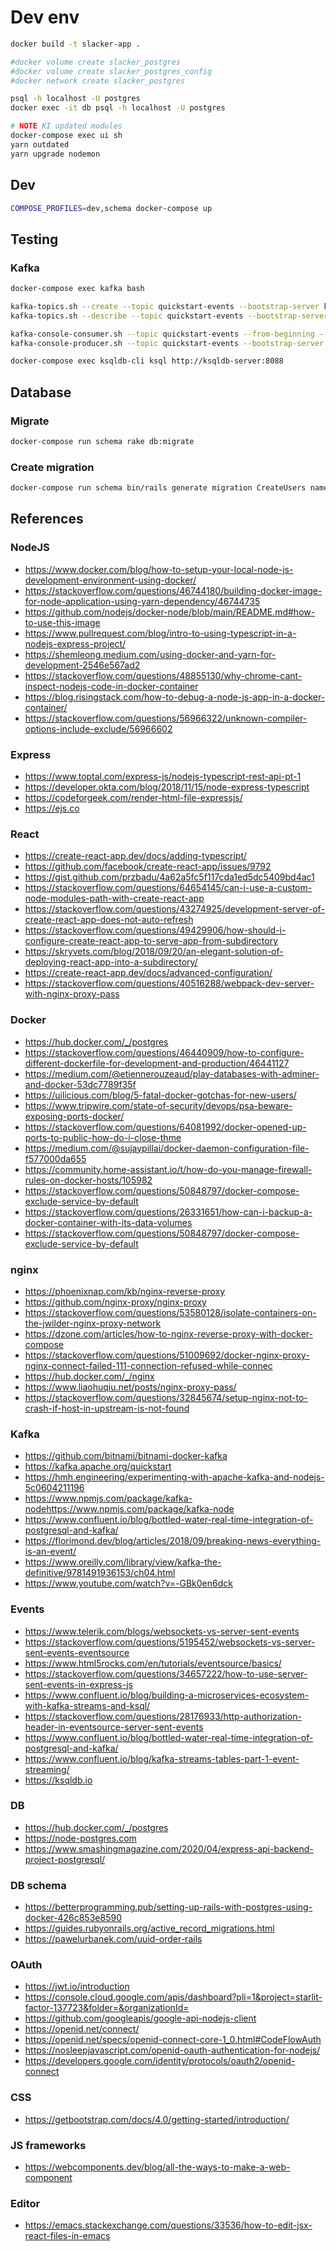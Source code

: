 # Dev env

```bash
docker build -t slacker-app .

#docker volume create slacker_postgres
#docker volume create slacker_postgres_config
#docker network create slacker_postgres

psql -h localhost -U postgres
docker exec -it db psql -h localhost -U postgres

# NOTE KI updated modules
docker-compose exec ui sh
yarn outdated
yarn upgrade nodemon
```

## Dev

```bash
COMPOSE_PROFILES=dev,schema docker-compose up
```

## Testing

### Kafka
```bash
docker-compose exec kafka bash

kafka-topics.sh --create --topic quickstart-events --bootstrap-server kafka:9092
kafka-topics.sh --describe --topic quickstart-events --bootstrap-server kafka:9092

kafka-console-consumer.sh --topic quickstart-events --from-beginning --bootstrap-server kafka:9092
kafka-console-producer.sh --topic quickstart-events --bootstrap-server kafka:9092

docker-compose exec ksqldb-cli ksql http://ksqldb-server:8088
```

## Database
### Migrate
```bash
docker-compose run schema rake db:migrate
```

### Create migration
```bash
docker-compose run schema bin/rails generate migration CreateUsers name:string email:string
```

## References
### NodeJS
- https://www.docker.com/blog/how-to-setup-your-local-node-js-development-environment-using-docker/
- https://stackoverflow.com/questions/46744180/building-docker-image-for-node-application-using-yarn-dependency/46744735
- https://github.com/nodejs/docker-node/blob/main/README.md#how-to-use-this-image
- https://www.pullrequest.com/blog/intro-to-using-typescript-in-a-nodejs-express-project/
- https://shemleong.medium.com/using-docker-and-yarn-for-development-2546e567ad2
- https://stackoverflow.com/questions/48855130/why-chrome-cant-inspect-nodejs-code-in-docker-container
- https://blog.risingstack.com/how-to-debug-a-node-js-app-in-a-docker-container/
- https://stackoverflow.com/questions/56966322/unknown-compiler-options-include-exclude/56966602

### Express
- https://www.toptal.com/express-js/nodejs-typescript-rest-api-pt-1
- https://developer.okta.com/blog/2018/11/15/node-express-typescript
- https://codeforgeek.com/render-html-file-expressjs/
- https://ejs.co

### React
- https://create-react-app.dev/docs/adding-typescript/
- https://github.com/facebook/create-react-app/issues/9792
- https://gist.github.com/przbadu/4a62a5fc5f117cda1ed5dc5409bd4ac1
- https://stackoverflow.com/questions/64654145/can-i-use-a-custom-node-modules-path-with-create-react-app
- https://stackoverflow.com/questions/43274925/development-server-of-create-react-app-does-not-auto-refresh
- https://stackoverflow.com/questions/49429906/how-should-i-configure-create-react-app-to-serve-app-from-subdirectory
- https://skryvets.com/blog/2018/09/20/an-elegant-solution-of-deploying-react-app-into-a-subdirectory/
- https://create-react-app.dev/docs/advanced-configuration/
- https://stackoverflow.com/questions/40516288/webpack-dev-server-with-nginx-proxy-pass

### Docker
- https://hub.docker.com/_/postgres
- https://stackoverflow.com/questions/46440909/how-to-configure-different-dockerfile-for-development-and-production/46441127
- https://medium.com/@etiennerouzeaud/play-databases-with-adminer-and-docker-53dc7789f35f
- https://uilicious.com/blog/5-fatal-docker-gotchas-for-new-users/
- https://www.tripwire.com/state-of-security/devops/psa-beware-exposing-ports-docker/
- https://stackoverflow.com/questions/64081992/docker-opened-up-ports-to-public-how-do-i-close-thme
- https://medium.com/@sujaypillai/docker-daemon-configuration-file-f577000da655
- https://community.home-assistant.io/t/how-do-you-manage-firewall-rules-on-docker-hosts/105982
- https://stackoverflow.com/questions/50848797/docker-compose-exclude-service-by-default
- https://stackoverflow.com/questions/26331651/how-can-i-backup-a-docker-container-with-its-data-volumes
- https://stackoverflow.com/questions/50848797/docker-compose-exclude-service-by-default

### nginx
- https://phoenixnap.com/kb/nginx-reverse-proxy
- https://github.com/nginx-proxy/nginx-proxy
- https://stackoverflow.com/questions/53580128/isolate-containers-on-the-jwilder-nginx-proxy-network
- https://dzone.com/articles/how-to-nginx-reverse-proxy-with-docker-compose
- https://stackoverflow.com/questions/51009692/docker-nginx-proxy-nginx-connect-failed-111-connection-refused-while-connec
- https://hub.docker.com/_/nginx
- https://www.liaohuqiu.net/posts/nginx-proxy-pass/
- https://stackoverflow.com/questions/32845674/setup-nginx-not-to-crash-if-host-in-upstream-is-not-found

### Kafka
- https://github.com/bitnami/bitnami-docker-kafka
- https://kafka.apache.org/quickstart
- https://hmh.engineering/experimenting-with-apache-kafka-and-nodejs-5c0604211196
- https://www.npmjs.com/package/kafka-nodehttps://www.npmjs.com/package/kafka-node
- https://www.confluent.io/blog/bottled-water-real-time-integration-of-postgresql-and-kafka/
- https://florimond.dev/blog/articles/2018/09/breaking-news-everything-is-an-event/
- https://www.oreilly.com/library/view/kafka-the-definitive/9781491936153/ch04.html
- https://www.youtube.com/watch?v=-GBk0en6dck

### Events
- https://www.telerik.com/blogs/websockets-vs-server-sent-events
- https://stackoverflow.com/questions/5195452/websockets-vs-server-sent-events-eventsource
- https://www.html5rocks.com/en/tutorials/eventsource/basics/
- https://stackoverflow.com/questions/34657222/how-to-use-server-sent-events-in-express-js
- https://www.confluent.io/blog/building-a-microservices-ecosystem-with-kafka-streams-and-ksql/
- https://stackoverflow.com/questions/28176933/http-authorization-header-in-eventsource-server-sent-events
- https://www.confluent.io/blog/bottled-water-real-time-integration-of-postgresql-and-kafka/
- https://www.confluent.io/blog/kafka-streams-tables-part-1-event-streaming/
- https://ksqldb.io

### DB
- https://hub.docker.com/_/postgres
- https://node-postgres.com
- https://www.smashingmagazine.com/2020/04/express-api-backend-project-postgresql/

### DB schema
- https://betterprogramming.pub/setting-up-rails-with-postgres-using-docker-426c853e8590
- https://guides.rubyonrails.org/active_record_migrations.html
- https://pawelurbanek.com/uuid-order-rails

### OAuth
- https://jwt.io/introduction
- https://console.cloud.google.com/apis/dashboard?pli=1&project=starlit-factor-137723&folder=&organizationId=
- https://github.com/googleapis/google-api-nodejs-client
- https://openid.net/connect/
- https://openid.net/specs/openid-connect-core-1_0.html#CodeFlowAuth
- https://nosleepjavascript.com/openid-oauth-authentication-for-nodejs/
- https://developers.google.com/identity/protocols/oauth2/openid-connect

### CSS
- https://getbootstrap.com/docs/4.0/getting-started/introduction/

### JS frameworks
- https://webcomponents.dev/blog/all-the-ways-to-make-a-web-component

### Editor
- https://emacs.stackexchange.com/questions/33536/how-to-edit-jsx-react-files-in-emacs
